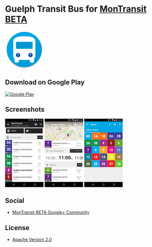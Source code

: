 # Guelph Transit Bus for [MonTransit BETA](https://github.com/mtransitapps/mtransit-for-android)

<img width="25%" height="25%" src="https://raw.githubusercontent.com/mtransitapps/ca-guelph-transit-bus-android/master/pub/hi-res-app-icon.png"/>

## Download on Google Play

[![Google Play](https://developer.android.com/images/brand/en_app_rgb_wo_60.png)](https://play.google.com/store/apps/details?id=org.mtransit.android.ca_guelph_transit_bus)

## Screenshots

<img width="25%" height="25%" src="https://raw.githubusercontent.com/mtransitapps/ca-guelph-transit-bus-android/master/pub/screenshot-phone-1.png"/>
<img width="25%" height="25%" src="https://raw.githubusercontent.com/mtransitapps/ca-guelph-transit-bus-android/master/pub/screenshot-phone-2.png"/>
<img width="25%" height="25%" src="https://raw.githubusercontent.com/mtransitapps/ca-guelph-transit-bus-android/master/pub/screenshot-phone-3.png"/>

## Social

* [MonTransit BETA Google+ Community](https://plus.google.com/communities/111796337224469270605)

## License

* [Apache Version 2.0](http://www.apache.org/licenses/LICENSE-2.0.html)
